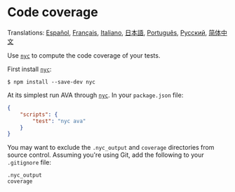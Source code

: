 # Code coverage

Translations: [Español](https://github.com/avajs/ava-docs/blob/master/es_ES/docs/recipes/code-coverage.md), [Français](https://github.com/avajs/ava-docs/blob/master/fr_FR/docs/recipes/code-coverage.md), [Italiano](https://github.com/avajs/ava-docs/blob/master/it_IT/docs/recipes/code-coverage.md), [日本語](https://github.com/avajs/ava-docs/blob/master/ja_JP/docs/recipes/code-coverage.md), [Português](https://github.com/avajs/ava-docs/blob/master/pt_BR/docs/recipes/code-coverage.md), [Русский](https://github.com/avajs/ava-docs/blob/master/ru_RU/docs/recipes/code-coverage.md), [简体中文](https://github.com/avajs/ava-docs/blob/master/zh_CN/docs/recipes/code-coverage.md)

Use [`nyc`] to compute the code coverage of your tests.

First install [`nyc`]:

```
$ npm install --save-dev nyc
```

At its simplest run AVA through [`nyc`]. In your `package.json` file:

```json
{
	"scripts": {
		"test": "nyc ava"
	}
}
```

You may want to exclude the `.nyc_output` and `coverage` directories from source control. Assuming you're using Git, add the following to your `.gitignore` file:

```
.nyc_output
coverage
```

[`nyc`]: https://github.com/istanbuljs/nyc
